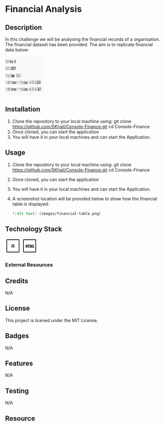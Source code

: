 # Financial Analysis

## Description

In this challenge we will be analysing the financial records of a organisation. The financial dataset has been provided. The aim is to replicate financial data below:

<img src="images/Screenshot 2024-01-01 at 20.54.47.png" width="125" height="125">

## Installation

1.  Clone the repository to your local machine using:
    git clone https://github.com/SKhail/Console-Finance.git
    cd Console-Finance
2.  Once cloned, you can start the application
3.  You will have it in your local machines and can start the Application.

## Usage

1.  Clone the repository to your local machine using:
    git clone https://github.com/SKhail/Console-Finance.git
    cd Console-Finance
2.  Once cloned, you can start the application
3.  You will have it in your local machines and can start the Application.
4.  A screenshot location will be provided below to show how the financial table is displayed:

    ```md
    ![alt text] (images/financial-table.png)
    ```

## Technology Stack

<img src="images/js.png" width="50" height="50">
<img src="images/html.png" width="50" height="50">

### External Resources

## Credits

N/A

## License

This project is licened under the MIT License.

## Badges

N/A

## Features

N/A

## Testing

N/A

## Resource
